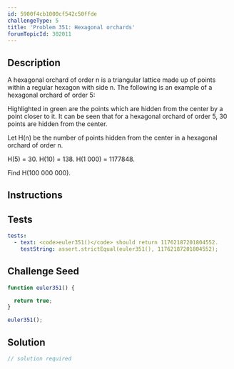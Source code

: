 ```yaml
---
id: 5900f4cb1000cf542c50ffde
challengeType: 5
title: 'Problem 351: Hexagonal orchards'
forumTopicId: 302011
---
```


## Description

<section id='description'>

A hexagonal orchard of order n is a triangular lattice made up of points within a regular hexagon with side n. The following is an example of a hexagonal orchard of order 5:

Highlighted in green are the points which are hidden from the center by a point closer to it. It can be seen that for a hexagonal orchard of order 5, 30 points are hidden from the center.

Let H(n) be the number of points hidden from the center in a hexagonal orchard of order n.

H(5) = 30. H(10) = 138. H(1 000) = 1177848.

Find H(100 000 000).

</section>

## Instructions

<section id='instructions'>

</section>

## Tests

<section id='tests'>

```yml
tests:
  - text: <code>euler351()</code> should return 11762187201804552.
    testString: assert.strictEqual(euler351(), 11762187201804552);

```

</section>

## Challenge Seed

<section id='challengeSeed'>

<div id='js-seed'>

```js
function euler351() {

  return true;
}

euler351();
```

</div>

</section>

## Solution

<section id='solution'>

```js
// solution required
```

</section>
